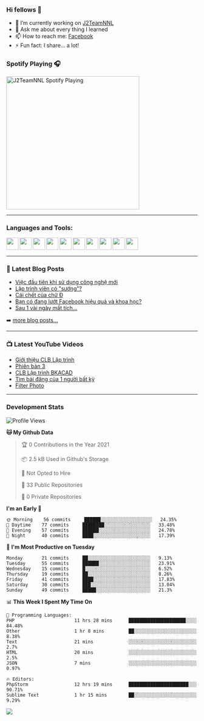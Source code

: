 ### Hi fellows 👋

- 🔭 I’m currently working on [J2TeamNNL]
- 💬 Ask me about every thing I learned
- 📫 How to reach me: [Facebook]
- ⚡ Fun fact: I share... a lot!


### Spotify Playing 🎧
[<img src="https://spotify-playing-git-master.j2teamnnl.vercel.app/api/spotify-playing" alt="J2TeamNNL Spotify Playing" width="350" />](https://open.spotify.com/user/31ghget3jspvgpjwbv5pcwli3smab)

---

### Languages and Tools:
<img align='left' height="32" width="32" src="https://cdn.jsdelivr.net/npm/simple-icons@v3/icons/sublimetext.svg" />
<img align='left' height="32" width="32" src="https://cdn.jsdelivr.net/npm/simple-icons@v3/icons/jetbrains.svg" />
<img align='left' height="32" width="32" src="https://cdn.jsdelivr.net/npm/simple-icons@v3/icons/php.svg" />
<img align='left' height="32" width="32" src="https://cdn.jsdelivr.net/npm/simple-icons@v3/icons/javascript.svg" />
<img align='left' height="32" width="32" src="https://cdn.jsdelivr.net/npm/simple-icons@v3/icons/html5.svg" />
<img align='left' height="32" width="32" src="https://cdn.jsdelivr.net/npm/simple-icons@v3/icons/css3.svg" />
<img align='left' height="32" width="32" src="https://cdn.jsdelivr.net/npm/simple-icons@v3/icons/laravel.svg" />
<img align='left' height="32" width="32" src="https://cdn.jsdelivr.net/npm/simple-icons@v3/icons/mysql.svg" />
<img align='left' height="32" width="32" src="https://cdn.jsdelivr.net/npm/simple-icons@v3/icons/mongodb.svg" />
<img align='left' height="32" width="32" src="https://cdn.jsdelivr.net/npm/simple-icons@v3/icons/mysql.svg" />

<br>
<br>

---

### 📕 Latest Blog Posts
<!-- BLOG-POST-LIST:START -->
- [Việc đầu tiên khi sử dụng công nghệ mới](https://j2teamnnl.blogspot.com/2020/07/viec-au-tien-khi-su-dung-cong-nghe-moi.html)
- [Lập trình viên có "sướng"?](https://j2teamnnl.blogspot.com/2020/03/lap-trinh-vien-co.html)
- [Cái chết của chữ Đ](https://j2teamnnl.blogspot.com/2020/01/cai-chet-cua-chu.html)
- [Bạn có đang lướt Facebook hiệu quả và khoa học?](https://j2teamnnl.blogspot.com/2019/08/ban-co-ang-luot-web-hieu-qua-va-khoa-hoc.html)
- [Sau 1 vài ngày mất tích...](https://j2teamnnl.blogspot.com/2019/08/sau-1-vai-ngay-mat-tich.html)
<!-- BLOG-POST-LIST:END -->
➡️ [more blog posts...](https://j2teamnnl.blogspot.com)

---

### 📺 Latest YouTube Videos
<!-- YOUTUBE:START -->
- [Giới thiệu CLB Lập trình](https://www.youtube.com/watch?v=JL6Rnav6cwQ)
- [Phiên bản 3](https://www.youtube.com/watch?v=4mnEEnLgr2E)
- [CLB Lập trình BKACAD](https://www.youtube.com/watch?v=qBt6Z4il53Y)
- [Tìm bài đăng của 1 người bất kỳ](https://www.youtube.com/watch?v=PyvfvB-l7LA)
- [Filter Photo](https://www.youtube.com/watch?v=5vnjtl5S0Ig)
<!-- YOUTUBE:END -->

---
### Development Stats
<!--START_SECTION:waka-->
![Profile Views](http://img.shields.io/badge/Profile%20Views-19-blue)

**🐱 My Github Data** 

> 🏆 0 Contributions in the Year 2021
 > 
> 📦 2.5 kB Used in Github's Storage 
 > 
> 🚫 Not Opted to Hire
 > 
> 📜 33 Public Repositories 
 > 
> 🔑 0 Private Repositories  
 > 
**I'm an Early 🐤** 

```text
🌞 Morning    56 commits     ██████░░░░░░░░░░░░░░░░░░░   24.35% 
🌆 Daytime    77 commits     ████████░░░░░░░░░░░░░░░░░   33.48% 
🌃 Evening    57 commits     ██████░░░░░░░░░░░░░░░░░░░   24.78% 
🌙 Night      40 commits     ████░░░░░░░░░░░░░░░░░░░░░   17.39%

```
📅 **I'm Most Productive on Tuesday** 

```text
Monday       21 commits     ██░░░░░░░░░░░░░░░░░░░░░░░   9.13% 
Tuesday      55 commits     ██████░░░░░░░░░░░░░░░░░░░   23.91% 
Wednesday    15 commits     █░░░░░░░░░░░░░░░░░░░░░░░░   6.52% 
Thursday     19 commits     ██░░░░░░░░░░░░░░░░░░░░░░░   8.26% 
Friday       41 commits     ████░░░░░░░░░░░░░░░░░░░░░   17.83% 
Saturday     30 commits     ███░░░░░░░░░░░░░░░░░░░░░░   13.04% 
Sunday       49 commits     █████░░░░░░░░░░░░░░░░░░░░   21.3%

```


📊 **This Week I Spent My Time On** 

```text
💬 Programming Languages: 
PHP                      11 hrs 28 mins      █████████████████████░░░░   84.48% 
Other                    1 hr 8 mins         ██░░░░░░░░░░░░░░░░░░░░░░░   8.38% 
Text                     21 mins             ░░░░░░░░░░░░░░░░░░░░░░░░░   2.7% 
HTML                     20 mins             ░░░░░░░░░░░░░░░░░░░░░░░░░   2.5% 
JSON                     7 mins              ░░░░░░░░░░░░░░░░░░░░░░░░░   0.97%

🔥 Editors: 
PhpStorm                 12 hrs 19 mins      ██████████████████████░░░   90.71% 
Sublime Text             1 hr 15 mins        ██░░░░░░░░░░░░░░░░░░░░░░░   9.29%

```


<!--END_SECTION:waka-->

<img align="left" src="https://github-readme-stats-git-master.j2teamnnl.vercel.app/api?username=J2TeamNNL&show_icons=true&hide_border=true" />


[J2TeamNNL]: https://j2teamnnl.com/
[Facebook]: https://fb.me/j2teamnnl

